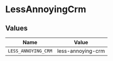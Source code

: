# LessAnnoyingCrm


## Values

| Name                | Value               |
| ------------------- | ------------------- |
| `LESS_ANNOYING_CRM` | less-annoying-crm   |